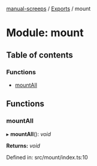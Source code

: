 [manual-screeps](../README.md) / [Exports](../modules.md) / mount

# Module: mount

## Table of contents

### Functions

- [mountAll](mount.md#mountall)

## Functions

### mountAll

▸ **mountAll**(): *void*

**Returns:** *void*

Defined in: src/mount/index.ts:10
